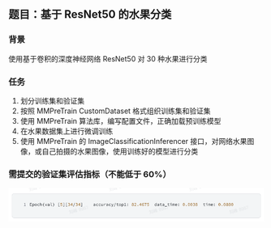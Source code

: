 ## 题目：基于 ResNet50 的水果分类

### 背景

使用基于卷积的深度神经网络 ResNet50 对 30 种水果进行分类

### 任务

1. 划分训练集和验证集
2. 按照 MMPreTrain CustomDataset 格式组织训练集和验证集
3. 使用 MMPreTrain 算法库，编写配置文件，正确加载预训练模型
4. 在水果数据集上进行微调训练
5. 使用 MMPreTrain 的 ImageClassificationInferencer 接口，对网络水果图像，或自己拍摄的水果图像，使用训练好的模型进行分类

### 需提交的验证集评估指标（不能低于 60%）

![baseline_mmpretrain](pic/baseline_mmpretrain.png)
